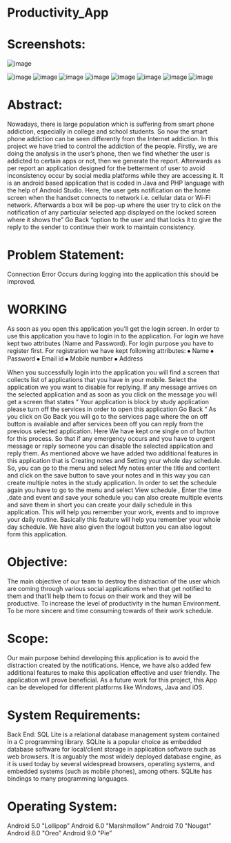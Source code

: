 # Productivity_App

# Screenshots:
![image](https://user-images.githubusercontent.com/75751123/188732650-d5e1e6d5-e907-4a81-b1bb-8c54a2b16b7e.png)

![image](https://user-images.githubusercontent.com/75751123/188734544-513d3a40-9877-4427-87f2-0b3b0808b5d9.png)
![image](https://user-images.githubusercontent.com/75751123/188734695-e9e85ace-49f2-4d35-93e0-ece7886f851d.png)
![image](https://user-images.githubusercontent.com/75751123/188734794-98959097-2635-4d86-b93b-c4ad84c8f8c0.png)
![image](https://user-images.githubusercontent.com/75751123/188735030-d413fa89-b76d-4850-9589-82d887ea1dce.png)
![image](https://user-images.githubusercontent.com/75751123/188730699-c2f07535-591e-466e-a104-ca1db836531e.png)
![image](https://user-images.githubusercontent.com/75751123/188730909-c9b1cf56-c0a2-43de-8223-8c608d684afe.png)
![image](https://user-images.githubusercontent.com/75751123/188731002-aa7ee38a-5077-4a28-8de5-fbb8ad2405f2.png)
![image](https://user-images.githubusercontent.com/75751123/188731102-27aa2b6e-9b21-47fd-8023-e0ab52afe35d.png)

# Abstract: 
Nowadays, there is large population which is suffering from smart phone addiction, especially in college and school students. So now the smart phone addiction can be seen differently from the Internet addiction. In this project we have tried to control the addiction of the people. Firstly, we are doing the analysis in the user’s phone, then we find whether the user is addicted to certain apps or not, then we generate the report. Afterwards as per report an application designed for the betterment of user to avoid inconsistency occur by social media platforms while they are accessing it. It is an android based application that is coded in Java and PHP language with the help of Android Studio. Here, the user gets notification on the home screen when the handset connects to network i.e. cellular data or Wi-Fi network. Afterwards a box will be pop-up where the user try to click on the notification of any particular selected app displayed on the locked screen where it shows the” Go Back “option to the user and that locks it to give the reply to the sender to continue their work to maintain consistency.

# Problem Statement: 
Connection Error Occurs during logging into the application this should be improved.

# WORKING

As soon as you open this application you’ll get the login screen. In order to use this application you have to login in to the application. For login we have kept two attributes (Name and Password).  For login purpose you have to register first. For registration we have kept following attributes:
⦁	Name
⦁	Password
⦁	Email id
⦁	Mobile number
⦁	Address 

When you successfully login into the application you will find a screen that collects list of applications that you have in your mobile. Select the application we you want to disable for replying.
If any message arrives on the selected application and as soon as you click on the message you will get a screen that states “ Your application is block by study application please turn off the services in order to open this application Go Back “
As you click on Go Back you will go to the services page where the on off button is available and after services been off you can reply from the previous selected application.
Here We have kept one single on of button for this process. So that if any emergency occurs and you have to urgent message or reply someone you can disable the selected application and reply them. 
As mentioned above we have added two additional features in this application that is Creating notes and Setting your whole day schedule.
So, you can go to the menu and select My notes enter the title and content and click on the save button to save your notes and in this way you can create multiple notes in the study application.
In order to set the schedule again you have to go to the menu and select View schedule , Enter the time ,date and event and save your schedule you can also create multiple events and save them in short you can create your daily schedule in this application. 
This will help you remember your work, events and to improve your daily routine. Basically this feature will help you remember your whole day schedule.
We have also given the logout button you can also logout form this application. 

# Objective:  
The main objective of our team to destroy the distraction of the user which are coming through   various social applications when that get notified to them and that’ll help them to focus on their work and they will be productive.
To increase the level of productivity in the human Environment.
To be more sincere and time consuming towards of their work schedule.

# Scope: 
Our main purpose behind developing this application is to avoid the distraction created by the notifications.
Hence, we have also added few additional features to make this application effective and user friendly. The application will prove beneficial. As a future work for this project, this App can be developed for different platforms like Windows, Java and iOS.

# System Requirements: 
Back End: SQL Lite is a relational database management system contained in a C programming library. SQLite is a popular choice as embedded database software for local/client storage in application software such as web browsers. It is arguably the most widely deployed database engine, as it is used today by several widespread browsers, operating systems, and embedded systems (such as mobile phones), among others. SQLite has bindings to many programming languages.

# Operating System:
Android 5.0 "Lollipop”
Android 6.0 "Marshmallow”
Android 7.0 "Nougat”
Android 8.0 "Oreo”
Android 9.0 "Pie”
